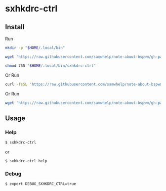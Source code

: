 
# sxhkdrc-ctrl

## Install

Run

``` sh
mkdir -p "$HOME/.local/bin"

wget 'https://raw.githubusercontent.com/samwhelp/note-about-bspwm/gh-pages/_demo/project/sxhkdrc-profile/sxhkdrc-ctrl/sxhkdrc-ctrl' -O "$HOME/.local/bin/sxhkdrc-ctrl"

chmod 755 "$HOME/.local/bin/sxhkdrc-ctrl"
```

Or Run

``` sh
curl -fsSL 'https://raw.githubusercontent.com/samwhelp/note-about-bspwm/gh-pages/_demo/project/sxhkdrc-profile/sxhkdrc-ctrl/remote-install.sh' | bash
```

Or Run

``` sh
wget 'https://raw.githubusercontent.com/samwhelp/note-about-bspwm/gh-pages/_demo/project/sxhkdrc-profile/sxhkdrc-ctrl/remote-install.sh' -q -O - | bash
```


## Usage


### Help

``` sh
$ sxhkdrc-ctrl
```

or

``` sh
$ sxhkdrc-ctrl help
```


### Debug

``` sh
$ export DEBUG_SXHKDRC_CTRL=true
```
